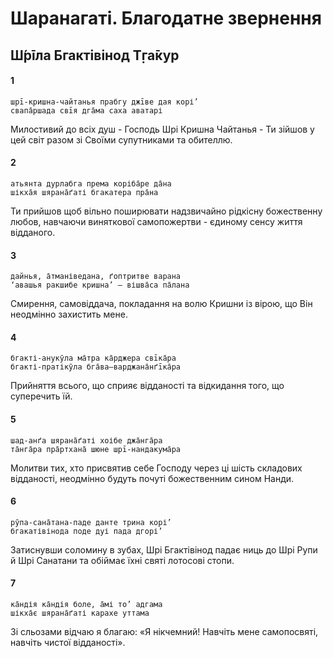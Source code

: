 # Шаранагаті. Благодатне звернення

## Ш́рīла Бгактівінод Т̣га̄кур 

#### 1

    шрī-кришна-чайтанья прабгу джīве дая корі’
    свапа̄ршада свīя дга̄ма саха аватарі

Милостивий до всіх душ - Господь Шрі Кришна Чайтанья - Ти зійшов у цей світ
разом зі Своїми супутниками та обителлю.

#### 2
    
    атьянта дурлабга према коріба̄ре да̄на
    шікха̄я шярана̄ґаті бгакатера пра̄на

Ти прийшов щоб вільно поширювати надзвичайно рідкісну божественну любов,
навчаючи виняткової самопожертви - єдиному сенсу життя відданого.

#### 3

    дайнья, а̄тманіведана, ґоптритве варана
    ‘авашья ракшибе кришна’ — вішва̄са па̄лана

Смирення, самовіддача, покладання на волю Кришни із вірою, що Він неодмінно захистить мене.

#### 4

    бгакті-анукӯла ма̄тра ка̄рджера свīка̄ра
    бгакті-пратікӯла бга̄ва—варджана̄нґīка̄ра

Прийняття всього, що сприяє відданості та відкидання того, що суперечить їй.

#### 5

    шад-анґа шярана̄ґаті хоібе джа̄нга̄ра
    та̄нга̄ра пра̄ртхана̄ шюне шрī-нандакума̄ра

Молитви тих, хто присвятив себе Господу через ці шість складових відданості, неодмінно будуть почуті божественним сином Нанди.

#### 6

    рӯпа-сана̄тана-паде данте трина корі’
    бгакатівінода поде дуі пада дгорі’

Затиснувши соломину в зубах, Шрі Бгактівінод падає ниць до Шрі Рупи й Шрі Санатани та обіймає їхні святі лотосові стопи.

#### 7

    ка̄ндія ка̄ндія боле, а̄мі то’ адгама
    шікха̄є шярана̄ґаті карахе уттама

Зі сльозами відчаю я благаю: «Я нікчемний! Навчіть мене самопосвяті, навчіть чистої відданості».
